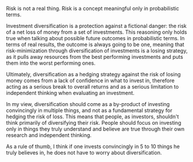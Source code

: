 Risk is not a real thing.
Risk is a concept meaningful only in probabilistic terms.

Investment diversification is a protection against a fictional danger: the risk of a net loss of money from a set of investments.
This reasoning only holds true when talking about possible future outcomes in probabilistic terms.
In terms of real results, the outcome is always going to be one, meaning that risk-minimization through diversification of investments is a losing strategy, as it pulls away resources from the best performing investments and puts them into the worst performing ones.

Ultimately, diversification as a hedging strategy against the risk of losing money comes from a lack of confidence in what to invest in, therefore acting as a serious break to overall returns and as a serious limitation to independent thinking when evaluating an investment.

In my view, diversification should come as a by-product of investing convincingly in multiple things, and not as a fundamental strategy for hedging the risk of loss.
This means that people, as investors, shouldn't think primarily of diversifying their risk. People should focus on investing only in things they truly understand and believe are true through their own research and independent thinking.

As a rule of thumb, I think if one invests convincingly in 5 to 10 things he truly believes in, he does not have to worry about diversification.
